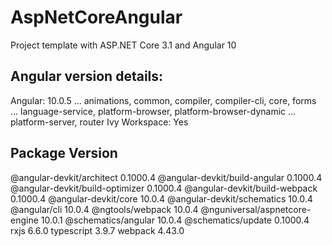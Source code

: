 # AspNetCoreAngular

Project template with ASP.NET Core 3.1 and Angular 10


Angular version details:
-----------------------------------------------------------
Angular: 10.0.5
... animations, common, compiler, compiler-cli, core, forms
... language-service, platform-browser, platform-browser-dynamic
... platform-server, router
Ivy Workspace: Yes

Package                           Version
-----------------------------------------------------------
@angular-devkit/architect         0.1000.4
@angular-devkit/build-angular     0.1000.4
@angular-devkit/build-optimizer   0.1000.4
@angular-devkit/build-webpack     0.1000.4
@angular-devkit/core              10.0.4
@angular-devkit/schematics        10.0.4
@angular/cli                      10.0.4
@ngtools/webpack                  10.0.4
@nguniversal/aspnetcore-engine    10.0.1
@schematics/angular               10.0.4
@schematics/update                0.1000.4
rxjs                              6.6.0
typescript                        3.9.7
webpack                           4.43.0
